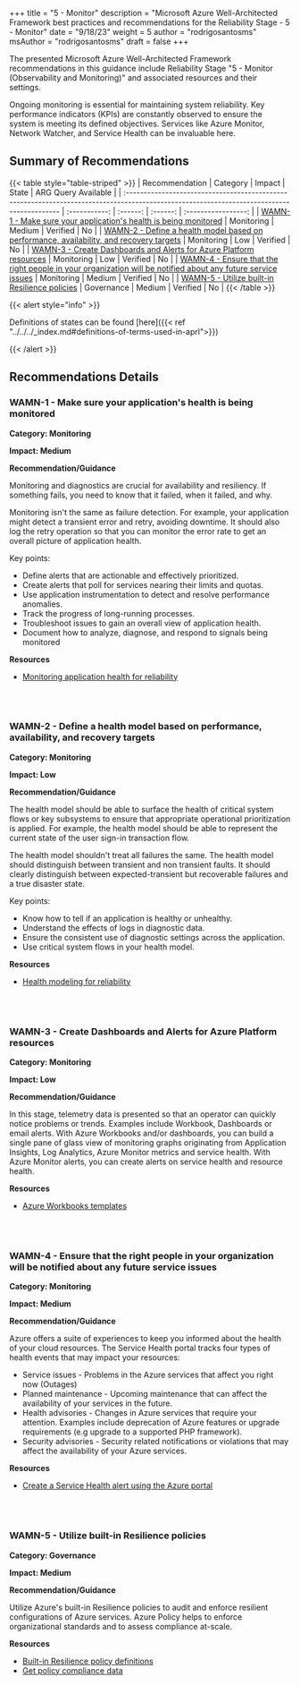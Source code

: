 +++
title = "5 - Monitor"
description = "Microsoft Azure Well-Architected Framework best practices and recommendations for the Reliability Stage - 5 - Monitor"
date = "9/18/23"
weight = 5
author = "rodrigosantosms"
msAuthor = "rodrigosantosms"
draft = false
+++

The presented Microsoft Azure Well-Architected Framework recommendations in this guidance include Reliability Stage "5 - Monitor (Observability and Monitoring)" and associated resources and their settings.

Ongoing monitoring is essential for maintaining system reliability. Key performance indicators (KPIs) are constantly observed to ensure the system is meeting its defined objectives. Services like Azure Monitor, Network Watcher, and Service Health can be invaluable here.

## Summary of Recommendations

{{< table style="table-striped" >}}
| Recommendation                                                                                                                             |  Category     |  Impact    |  State    | ARG Query Available |
| :----------------------------------------------------------------------------------------------------------------------------------------- | :-----------: | :------:   | :------:  | :-----------------: |
| [WAMN-1 - Make sure your application's health is being monitored](#wamn-1---make-sure-your-applications-health-is-being-monitored)         | Monitoring    | Medium     | Verified  |         No          |
| [WAMN-2 - Define a health model based on performance, availability, and recovery targets](#wamn-2---define-a-health-model-based-on-performance-availability-and-recovery-targets) | Monitoring    | Low        | Verified  |         No          |
| [WAMN-3 - Create Dashboards and Alerts for Azure Platform resources](#wamn-3---create-dashboards-and-alerts-for-azure-platform-resources) | Monitoring    | Low        | Verified  |         No          |
| [WAMN-4 - Ensure that the right people in your organization will be notified about any future service issues](#wamn-4---ensure-that-the-right-people-in-your-organization-will-be-notified-about-any-future-service-issues) | Monitoring    | Medium     | Verified  |         No          |
| [WAMN-5 - Utilize built-in Resilience policies](#wamn-5---utilize-built-in-resilience-policies) | Governance | Medium | Verified | No |
{{< /table >}}

{{< alert style="info" >}}

Definitions of states can be found [here]({{< ref "../../../_index.md#definitions-of-terms-used-in-aprl">}})

{{< /alert >}}

## Recommendations Details

### WAMN-1 - Make sure your application's health is being monitored

**Category: Monitoring**

**Impact: Medium**

**Recommendation/Guidance**

Monitoring and diagnostics are crucial for availability and resiliency. If something fails, you need to know that it failed, when it failed, and why.

Monitoring isn't the same as failure detection. For example, your application might detect a transient error and retry, avoiding downtime. It should also log the retry operation so that you can monitor the error rate to get an overall picture of application health.

Key points:

- Define alerts that are actionable and effectively prioritized.
- Create alerts that poll for services nearing their limits and quotas.
- Use application instrumentation to detect and resolve performance anomalies.
- Track the progress of long-running processes.
- Troubleshoot issues to gain an overall view of application health.
- Document how to analyze, diagnose, and respond to signals being monitored

**Resources**

- [Monitoring application health for reliability](https://learn.microsoft.com/azure/well-architected/resiliency/monitoring)

<br><br>

### WAMN-2 - Define a health model based on performance, availability, and recovery targets

**Category: Monitoring**

**Impact: Low**

**Recommendation/Guidance**

The health model should be able to surface the health of critical system flows or key subsystems to ensure that appropriate operational prioritization is applied. For example, the health model should be able to represent the current state of the user sign-in transaction flow.

The health model shouldn't treat all failures the same. The health model should distinguish between transient and non transient faults. It should clearly distinguish between expected-transient but recoverable failures and a true disaster state.

Key points:

- Know how to tell if an application is healthy or unhealthy.
- Understand the effects of logs in diagnostic data.
- Ensure the consistent use of diagnostic settings across the application.
- Use critical system flows in your health model.

**Resources**

- [Health modeling for reliability](https://learn.microsoft.com/azure/well-architected/resiliency/monitor-model)

<br><br>

### WAMN-3 - Create Dashboards and Alerts for Azure Platform resources

**Category: Monitoring**

**Impact: Low**

**Recommendation/Guidance**

In this stage, telemetry data is presented so that an operator can quickly notice problems or trends.
Examples include Workbook, Dashboards or email alerts. With Azure Workbooks and/or dashboards, you can build a single pane of glass view of monitoring graphs originating from Application Insights, Log Analytics, Azure Monitor metrics and service health. With Azure Monitor alerts, you can create alerts on service health and resource health.

**Resources**

- [Azure Workbooks templates](https://learn.microsoft.com/azure/azure-monitor/visualize/workbooks-templates)

<br><br>

### WAMN-4 - Ensure that the right people in your organization will be notified about any future service issues

**Category: Monitoring**

**Impact: Medium**

**Recommendation/Guidance**

Azure offers a suite of experiences to keep you informed about the health of your cloud resources. The Service Health portal tracks four types of health events that may impact your resources:

- Service issues - Problems in the Azure services that affect you right now (Outages)
- Planned maintenance - Upcoming maintenance that can affect the availability of your services in the future.
- Health advisories - Changes in Azure services that require your attention. Examples include deprecation of Azure features or upgrade requirements (e.g upgrade to a supported PHP framework).
- Security advisories - Security related notifications or violations that may affect the availability of your Azure services.

**Resources**

- [Create a Service Health alert using the Azure portal](https://learn.microsoft.com/azure/service-health/alerts-activity-log-service-notifications-portal#create-a-service-health-alert-using-the-azure-portal)

<br><br>

### WAMN-5 - Utilize built-in Resilience policies

**Category: Governance**

**Impact: Medium**

**Recommendation/Guidance**

Utilize Azure's built-in Resilience policies to audit and enforce resilient configurations of Azure services. Azure Policy helps to enforce organizational standards and to assess compliance at-scale.

**Resources**

- [Built-in Resilience policy definitions](https://github.com/Azure/azure-policy/tree/master/built-in-policies/policyDefinitions/Resilience)
- [Get policy compliance data](https://learn.microsoft.com/azure/governance/policy/how-to/get-compliance-data)

<br><br>
